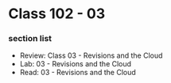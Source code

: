 # Class 102 - 03

### section list

- Review: Class 03 - Revisions and the Cloud
- Lab: 03 - Revisions and the Cloud
- Read: 03 - Revisions and the Cloud
